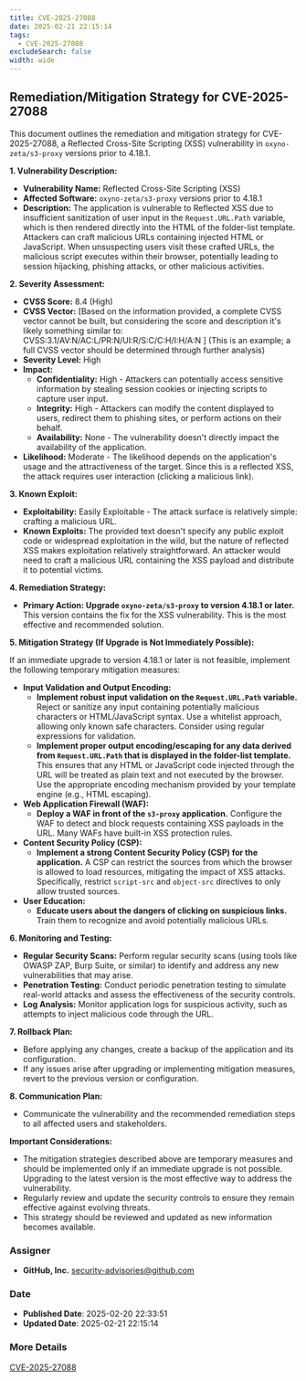 ```yaml
---
title: CVE-2025-27088
date: 2025-02-21 22:15:14
tags:
  - CVE-2025-27088
excludeSearch: false
width: wide
---
```


## Remediation/Mitigation Strategy for CVE-2025-27088

This document outlines the remediation and mitigation strategy for CVE-2025-27088, a Reflected Cross-Site Scripting (XSS) vulnerability in `oxyno-zeta/s3-proxy` versions prior to 4.18.1.

**1. Vulnerability Description:**

*   **Vulnerability Name:** Reflected Cross-Site Scripting (XSS)
*   **Affected Software:** `oxyno-zeta/s3-proxy` versions prior to 4.18.1
*   **Description:**  The application is vulnerable to Reflected XSS due to insufficient sanitization of user input in the `Request.URL.Path` variable, which is then rendered directly into the HTML of the folder-list template.  Attackers can craft malicious URLs containing injected HTML or JavaScript. When unsuspecting users visit these crafted URLs, the malicious script executes within their browser, potentially leading to session hijacking, phishing attacks, or other malicious activities.

**2. Severity Assessment:**

*   **CVSS Score:** 8.4 (High)
*   **CVSS Vector:** [Based on the information provided, a complete CVSS vector cannot be built, but considering the score and description it's likely something similar to: CVSS:3.1/AV:N/AC:L/PR:N/UI:R/S:C/C:H/I:H/A:N ] (This is an example; a full CVSS vector should be determined through further analysis)
*   **Severity Level:** High
*   **Impact:**
    *   **Confidentiality:** High - Attackers can potentially access sensitive information by stealing session cookies or injecting scripts to capture user input.
    *   **Integrity:** High - Attackers can modify the content displayed to users, redirect them to phishing sites, or perform actions on their behalf.
    *   **Availability:** None - The vulnerability doesn't directly impact the availability of the application.
*   **Likelihood:**  Moderate - The likelihood depends on the application's usage and the attractiveness of the target. Since this is a reflected XSS, the attack requires user interaction (clicking a malicious link).

**3. Known Exploit:**

*   **Exploitability:**  Easily Exploitable - The attack surface is relatively simple: crafting a malicious URL.
*   **Known Exploits:** The provided text doesn't specify any public exploit code or widespread exploitation in the wild, but the nature of reflected XSS makes exploitation relatively straightforward. An attacker would need to craft a malicious URL containing the XSS payload and distribute it to potential victims.

**4. Remediation Strategy:**

*   **Primary Action: Upgrade `oxyno-zeta/s3-proxy` to version 4.18.1 or later.** This version contains the fix for the XSS vulnerability. This is the most effective and recommended solution.

**5. Mitigation Strategy (If Upgrade is Not Immediately Possible):**

If an immediate upgrade to version 4.18.1 or later is not feasible, implement the following temporary mitigation measures:

*   **Input Validation and Output Encoding:**
    *   **Implement robust input validation on the `Request.URL.Path` variable.**  Reject or sanitize any input containing potentially malicious characters or HTML/JavaScript syntax.  Use a whitelist approach, allowing only known safe characters.  Consider using regular expressions for validation.
    *   **Implement proper output encoding/escaping for any data derived from `Request.URL.Path` that is displayed in the folder-list template.** This ensures that any HTML or JavaScript code injected through the URL will be treated as plain text and not executed by the browser.  Use the appropriate encoding mechanism provided by your template engine (e.g., HTML escaping).
*   **Web Application Firewall (WAF):**
    *   **Deploy a WAF in front of the `s3-proxy` application.**  Configure the WAF to detect and block requests containing XSS payloads in the URL.  Many WAFs have built-in XSS protection rules.
*   **Content Security Policy (CSP):**
    *   **Implement a strong Content Security Policy (CSP) for the application.** A CSP can restrict the sources from which the browser is allowed to load resources, mitigating the impact of XSS attacks. Specifically, restrict `script-src` and `object-src` directives to only allow trusted sources.
*   **User Education:**
    *   **Educate users about the dangers of clicking on suspicious links.**  Train them to recognize and avoid potentially malicious URLs.

**6. Monitoring and Testing:**

*   **Regular Security Scans:**  Perform regular security scans (using tools like OWASP ZAP, Burp Suite, or similar) to identify and address any new vulnerabilities that may arise.
*   **Penetration Testing:**  Conduct periodic penetration testing to simulate real-world attacks and assess the effectiveness of the security controls.
*   **Log Analysis:**  Monitor application logs for suspicious activity, such as attempts to inject malicious code through the URL.

**7. Rollback Plan:**

*   Before applying any changes, create a backup of the application and its configuration.
*   If any issues arise after upgrading or implementing mitigation measures, revert to the previous version or configuration.

**8. Communication Plan:**

*   Communicate the vulnerability and the recommended remediation steps to all affected users and stakeholders.

**Important Considerations:**

*   The mitigation strategies described above are temporary measures and should be implemented only if an immediate upgrade is not possible.  Upgrading to the latest version is the most effective way to address the vulnerability.
*   Regularly review and update the security controls to ensure they remain effective against evolving threats.
*   This strategy should be reviewed and updated as new information becomes available.

### Assigner
- **GitHub, Inc.** <security-advisories@github.com>

### Date
- **Published Date**: 2025-02-20 22:33:51
- **Updated Date**: 2025-02-21 22:15:14

### More Details
[CVE-2025-27088](https://www.cvedetails.com/cve/CVE-2025-27088)